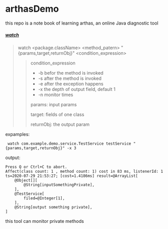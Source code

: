 # arthasDemo
this repo is a note book of learning arthas, an online Java diagnostic tool

##### [watch](#https://alibaba.github.io/arthas/watch.html)

> watch <package.className> <method_patern> "{params,target,returnObj}" <condition_expression>
>
> > condition_expression
> >
> > * -b befor the method is invoked
> > * -s after the method is invoked
> > * -e after the exception happens
> > * -x the depth of output field, default 1
> > * -n monitor times
> >
> > params: input params
> >
> > target: fields of one class
> >
> > returnObj: the output param
> >
> > 

expamples:

` watch com.example.demo.service.TestService testService "{params,target,returnObj}" -x 3`

output:

```
Press Q or Ctrl+C to abort.
Affect(class count: 1 , method count: 1) cost in 83 ms, listenerId: 1
ts=2020-07-29 21:53:27; [cost=1.4186ms] result=@ArrayList[
    @Object[][
        @String[inputSomethingPrivate],
    ],
    @TestService[
        filed=@Integer[1],
    ],
    @String[output something private],
]
```



this tool can monitor private methods

